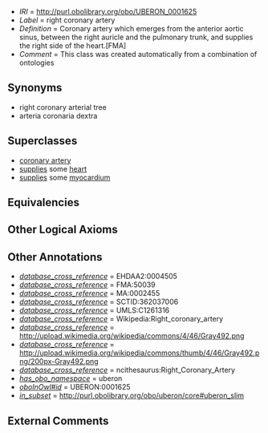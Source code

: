  * *IRI* = http://purl.obolibrary.org/obo/UBERON_0001625
 * *Label* = right coronary artery
 * *Definition* = Coronary artery which emerges from the anterior aortic sinus, between the right auricle and the pulmonary trunk, and supplies the right side of the heart.[FMA]
 * *Comment* = This class was created automatically from a combination of ontologies

## Synonyms

 * right coronary arterial tree
 * arteria coronaria dextra

## Superclasses

 * [coronary artery](../../UBERON/21/UBERON_0001621.md)
 * [supplies](../../FMA/03/FMA_86003.md) some [heart](../../UBERON/48/UBERON_0000948.md)
 * [supplies](../../FMA/03/FMA_86003.md) some [myocardium](../../UBERON/49/UBERON_0002349.md)

## Equivalencies


## Other Logical Axioms


## Other Annotations

 * *[database_cross_reference](../../ef/oboInOwl#hasDbXref.md)* = EHDAA2:0004505
 * *[database_cross_reference](../../ef/oboInOwl#hasDbXref.md)* = FMA:50039
 * *[database_cross_reference](../../ef/oboInOwl#hasDbXref.md)* = MA:0002455
 * *[database_cross_reference](../../ef/oboInOwl#hasDbXref.md)* = SCTID:362037006
 * *[database_cross_reference](../../ef/oboInOwl#hasDbXref.md)* = UMLS:C1261316
 * *[database_cross_reference](../../ef/oboInOwl#hasDbXref.md)* = Wikipedia:Right_coronary_artery
 * *[database_cross_reference](../../ef/oboInOwl#hasDbXref.md)* = http://upload.wikimedia.org/wikipedia/commons/4/46/Gray492.png
 * *[database_cross_reference](../../ef/oboInOwl#hasDbXref.md)* = http://upload.wikimedia.org/wikipedia/commons/thumb/4/46/Gray492.png/200px-Gray492.png
 * *[database_cross_reference](../../ef/oboInOwl#hasDbXref.md)* = ncithesaurus:Right_Coronary_Artery
 * *[has_obo_namespace](../../ce/oboInOwl#hasOBONamespace.md)* = uberon
 * *[oboInOwl#id](../../id/oboInOwl#id.md)* = UBERON:0001625
 * *[in_subset](../../et/oboInOwl#inSubset.md)* = http://purl.obolibrary.org/obo/uberon/core#uberon_slim

## External Comments

